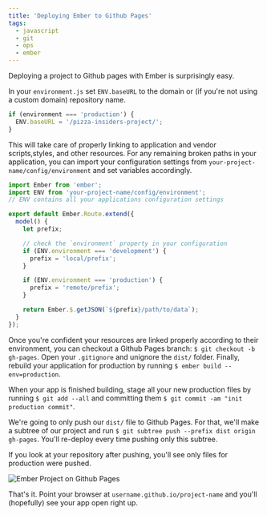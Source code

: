 ```yaml
---
title: 'Deploying Ember to Github Pages'
tags:
  - javascript
  - git
  - ops
  - ember
---
```


Deploying a project to Github pages with Ember is surprisingly easy.

In your `environment.js` set `ENV.baseURL` to the domain or (if you're not using a custom domain) repository name.

```javascript
if (environment === 'production') {
  ENV.baseURL = '/pizza-insiders-project/';
}
```

This will take care of properly linking to application and vendor scripts,styles, and other resources. For any remaining broken paths in your application, you can import your configuration settings from `your-project-name/config/environment` and set variables accordingly.

```javascript
import Ember from 'ember';
import ENV from 'your-project-name/config/environment';
// ENV contains all your applications configuration settings

export default Ember.Route.extend({
  model() {
    let prefix;

    // check the `environment` property in your configuration
    if (ENV.environment === 'development') {
      prefix = 'local/prefix';
    }

    if (ENV.environment === 'production') {
      prefix = 'remote/prefix';
    }

    return Ember.$.getJSON(`${prefix}/path/to/data`);
  }
});
```

Once you're confident your resources are linked properly according to their environment, you can checkout a Github Pages branch: `$ git checkout -b gh-pages`. Open your `.gitignore` and unignore the `dist/` folder. Finally, rebuild your application for production by running `$ ember build --env=production`.

When your app is finished building, stage all your new production files by running `$ git add --all` and committing them `$ git commit -am "init production commit"`.

We're going to only push our `dist/` file to Github Pages. For that, we'll make a subtree of our project and run `$ git subtree push --prefix dist origin gh-pages`.  You'll re-deploy every time pushing only this subtree.

If you look at your repository after pushing, you'll see only files for production were pushed.

![Ember Project on Github Pages](/img/subtree.png)

That's it. Point your browser at `username.github.io/project-name` and you'll (hopefully) see your app open right up.
